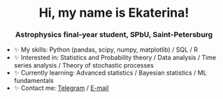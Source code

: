 <h1 align="center">Hi, my name is Ekaterina! </h1> 
<h3 align="center">Astrophysics final-year student, SPbU, Saint-Petersburg</h3>

- ✨  My skills: Python (pandas, scipy, numpy, matplotlib) / SQL / R
- ✨  Interested in: Statistics and Probability theory / Data analysis / Time series analysis / Theory of stochastic processes
- ✨  Currently learning: Advanced statistics / Bayesian statistics / ML fundamentals
- ✨  Contact me: [Telegram](https://t.me/KateShkod) / [E-mail](ekaterinashkodkina@yandex.ru)
